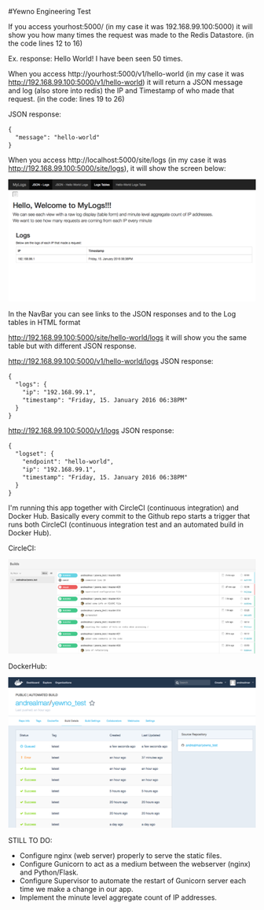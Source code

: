 #Yewno Engineering Test

If you access yourhost:5000/ (in my case it was 192.168.99.100:5000) it will show you how many times the request was made to the Redis Datastore. (in the code lines 12 to 16)

Ex. response: Hello World! I have been seen 50 times.


When you access http://yourhost:5000/v1/hello-world (in my case it was http://192.168.99.100:5000/v1/hello-world) it will return a JSON message and log (also store into redis) the IP and Timestamp of who made that request. (in the code: lines 19 to 26)

JSON response:  

```
{
  "message": "hello-world"
}
```


When you access http://localhost:5000/site/logs (in my case it was http://192.168.99.100:5000/site/logs), it will show the screen below:  


![MyLogs][1]  

[1]: https://raw.githubusercontent.com/andrealmar/yewno_test/8e63afd6e2521867ebe3db26493c2017bf479334/static/MyLogs.png

In the NavBar you can see links to the JSON responses and to the Log tables in HTML format

http://192.168.99.100:5000/site/hello-world/logs it will show you the same table but with different JSON response. 

http://192.168.99.100:5000/v1/hello-world/logs
JSON response:  

```
{
  "logs": {
    "ip": "192.168.99.1",
    "timestamp": "Friday, 15. January 2016 06:38PM"
  }
}
```



http://192.168.99.100:5000/v1/logs
JSON response:  

```
{
  "logset": {
    "endpoint": "hello-world",
    "ip": "192.168.99.1",
    "timestamp": "Friday, 15. January 2016 06:38PM"
  }
}
```  

I'm running this app together with CircleCI (continuous integration) and Docker Hub. Basically every commit to the Github repo starts a trigger that runs both CircleCI (continuous integration test and an automated build in Docker Hub).


CircleCI:  

![CircleCI][2]  

[2]: https://raw.githubusercontent.com/andrealmar/yewno_test/master/static/CircleCI.png

DockerHub:  

![DockerHub][3]  

[3]: https://raw.githubusercontent.com/andrealmar/yewno_test/master/static/DockerHub.png



STILL TO DO:  

* Configure nginx (web server) properly to serve the static files.
* Configure Gunicorn to act as a medium between the webserver (nginx) and Python/Flask.
* Configure Supervisor to automate the restart of Gunicorn server each time we make a change in our app.
* Implement the minute level aggregate count of IP addresses.